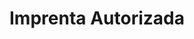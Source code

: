 ---
title: "Imprenta Autorizada"
url: /santa-cruz-de-la-sierra/imprenta-autorizada-calle-ballivian/
shop: copyshop
---
